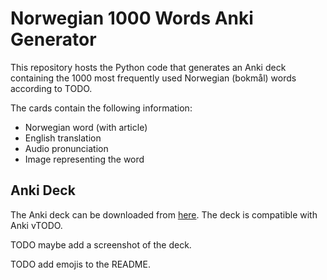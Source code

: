 # Norwegian 1000 Words Anki Generator

This repository hosts the Python code that generates an Anki deck containing the 1000 most frequently used Norwegian (bokmål) words according to TODO.

The cards contain the following information:

* Norwegian word (with article)
* English translation
* Audio pronunciation
* Image representing the word

## Anki Deck

The Anki deck can be downloaded from [here](TODO).
The deck is compatible with Anki vTODO.

TODO maybe add a screenshot of the deck.

TODO add emojis to the README.
